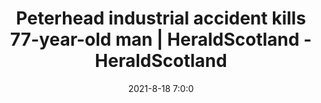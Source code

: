 ---
"title": "Peterhead industrial accident kills 77-year-old man | HeraldScotland - HeraldScotland"
"date": "2021-8-18 7:0:0"
"feed_name": "GOOGLENEWSINDUSTRIAL"
"feed_website": "https://news.google.com/search?q=industrial%2Bincident&hl=en-US&gl=US&ceid=US:en"
"feed_rss": "https://news.google.com/rss/search?q=industrial%2Bincident&hl=en-US&gl=US&ceid=US:en"
"link": "https://www.heraldscotland.com/news/19522643.peterhead-industrial-accident-kills-77-year-old-man/"
"file": "_posts/2021-1-1-deb7359ab3af7fb79743730ef805783f8effa142.md"
"accident": "1"
"drilling": "1"
---